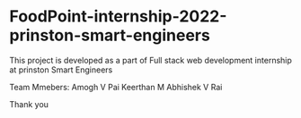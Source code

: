 # FoodPoint-internship-2022-prinston-smart-engineers

This project is developed as a part of Full stack web development internship at prinston Smart Engineers

Team Mmebers:
Amogh V Pai
Keerthan M
Abhishek V Rai

Thank you
